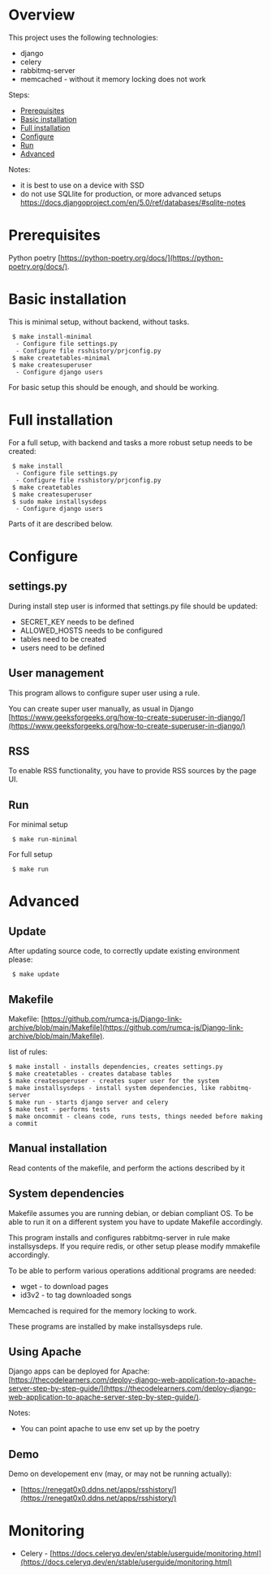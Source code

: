 # Overview

This project uses the following technologies:
 - django
 - celery
 - rabbitmq-server
 - memcached - without it memory locking does not work

Steps:
 - [Prerequisites](https://github.com/rumca-js/Django-link-archive/blob/main/README_install.md#prerequisites)
 - [Basic installation](https://github.com/rumca-js/Django-link-archive/blob/main/README_install.md#basic-intallation)
 - [Full installation](https://github.com/rumca-js/Django-link-archive/blob/main/README_install.md#full-intallation)
 - [Configure](https://github.com/rumca-js/Django-link-archive/blob/main/README_install.md#configure)
 - [Run](https://github.com/rumca-js/Django-link-archive/blob/main/README_install.md#run)
 - [Advanced](https://github.com/rumca-js/Django-link-archive/blob/main/README_install.md#advanced)

Notes:
 - it is best to use on a device with SSD
 - do not use SQLlite for production, or more advanced setups https://docs.djangoproject.com/en/5.0/ref/databases/#sqlite-notes

# Prerequisites

Python poetry [https://python-poetry.org/docs/](https://python-poetry.org/docs/).

# Basic installation

This is minimal setup, without backend, without tasks.

```
 $ make install-minimal
  - Configure file settings.py
  - Configure file rsshistory/prjconfig.py
 $ make createtables-minimal
 $ make createsuperuser
  - Configure django users
```

For basic setup this should be enough, and should be working.

# Full installation

For a full setup, with backend and tasks a more robust setup needs to be created:

```
 $ make install
  - Configure file settings.py
  - Configure file rsshistory/prjconfig.py
 $ make createtables
 $ make createsuperuser
 $ sudo make installsysdeps
  - Configure django users
```

Parts of it are described below.

# Configure

## settings.py

During install step user is informed that settings.py file should be updated:
 - SECRET_KEY needs to be defined
 - ALLOWED_HOSTS needs to be configured
 - tables need to be created
 - users need to be defined

## User management

This program allows to configure super user using a rule.

You can create super user manually, as usual in Django [https://www.geeksforgeeks.org/how-to-create-superuser-in-django/](https://www.geeksforgeeks.org/how-to-create-superuser-in-django/)

## RSS

To enable RSS functionality, you have to provide RSS sources by the page UI.

## Run

For minimal setup

```
 $ make run-minimal
```

For full setup
```
 $ make run
```

# Advanced

## Update

After updating source code, to correctly update existing environment please:
```
 $ make update
```

## Makefile

Makefile: [https://github.com/rumca-js/Django-link-archive/blob/main/Makefile](https://github.com/rumca-js/Django-link-archive/blob/main/Makefile).

list of rules:
```
$ make install - installs dependencies, creates settings.py
$ make createtables - creates database tables
$ make createsuperuser - creates super user for the system
$ make installsysdeps - install system dependencies, like rabbitmq-server
$ make run - starts django server and celery
$ make test - performs tests
$ make oncommit - cleans code, runs tests, things needed before making a commit
```

## Manual installation

Read contents of the makefile, and perform the actions described by it

## System dependencies

Makefile assumes you are running debian, or debian compliant OS. To be able to run it on a different system you have to update Makefile accordingly.

This program installs and configures rabbitmq-server in rule make installsysdeps.
If you require redis, or other setup please modify mmakefile accordingly.

To be able to perform various operations additional programs are needed:
 - wget - to download pages
 - id3v2 - to tag downloaded songs

Memcached is required for the memory locking to work.

These programs are installed by make installsysdeps rule.

## Using Apache

Django apps can be deployed for Apache: [https://thecodelearners.com/deploy-django-web-application-to-apache-server-step-by-step-guide/](https://thecodelearners.com/deploy-django-web-application-to-apache-server-step-by-step-guide/).

Notes:
 - You can point apache to use env set up by the poetry

## Demo

Demo on developement env (may, or may not be running actually):
 - [https://renegat0x0.ddns.net/apps/rsshistory/](https://renegat0x0.ddns.net/apps/rsshistory/)

# Monitoring

 - Celery - [https://docs.celeryq.dev/en/stable/userguide/monitoring.html](https://docs.celeryq.dev/en/stable/userguide/monitoring.html)
